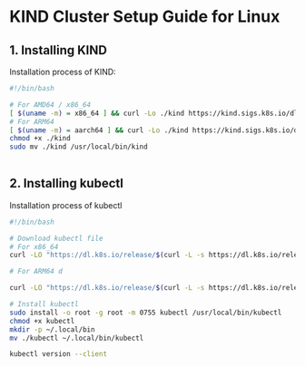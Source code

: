 # KIND Cluster Setup Guide for Linux 

## 1. Installing KIND 
Installation process of KIND:
```bash 
#!/bin/bash

# For AMD64 / x86_64
[ $(uname -m) = x86_64 ] && curl -Lo ./kind https://kind.sigs.k8s.io/dl/v0.27.0/kind-linux-amd64
# For ARM64
[ $(uname -m) = aarch64 ] && curl -Lo ./kind https://kind.sigs.k8s.io/dl/v0.27.0/kind-linux-arm64
chmod +x ./kind
sudo mv ./kind /usr/local/bin/kind
 
```

## 2. Installing kubectl
Installation process of kubectl 
```bash
#!/bin/bash

# Download kubectl file
# For x86_64 
curl -LO "https://dl.k8s.io/release/$(curl -L -s https://dl.k8s.io/release/stable.txt)/bin/linux/amd64/kubectl"

# For ARM64 d

curl -LO "https://dl.k8s.io/release/$(curl -L -s https://dl.k8s.io/release/stable.txt)/bin/linux/arm64/kubectl"

# Install kubectl
sudo install -o root -g root -m 0755 kubectl /usr/local/bin/kubectl
chmod +x kubectl
mkdir -p ~/.local/bin
mv ./kubectl ~/.local/bin/kubectl

kubectl version --client
```
 
